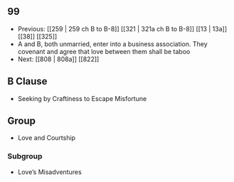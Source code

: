 ## 99
- Previous: [[259 | 259 ch B to B-8]] [[321 | 321a ch B to B-8]] [[13 | 13a]] [[38]] [[325]] 
- A and B, both unmarried, enter into a business association. They covenant and agree that love between them shall be taboo
- Next: [[808 | 808a]] [[822]] 

## B Clause
- Seeking by Craftiness to Escape Misfortune

## Group
- Love and Courtship

### Subgroup
- Love’s Misadventures

